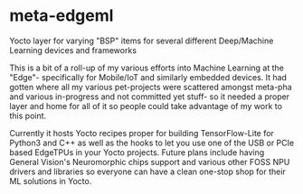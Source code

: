 # meta-edgeml
Yocto layer for varying "BSP" items for several different Deep/Machine Learning devices and frameworks

This is a bit of a roll-up of my various efforts into Machine Learning at the "Edge"- specifically
for Mobile/IoT and similarly embedded devices.  It had gotten where all my various pet-projects
were scattered amongst meta-pha and various in-progress and not committed yet stuff- so it needed
a proper layer and home for all of it so people could take advantage of my work to this point.

Currently it hosts Yocto recipes proper for building TensorFlow-Lite for Python3 and C++ as well as
the hooks to let you use one of the USB or PCIe based EdgeTPUs in your Yocto projects.  Future plans
include having General Vision's Neuromorphic chips support and various other FOSS NPU drivers and
libraries so everyone can have a clean one-stop shop for their ML solutions in Yocto.
